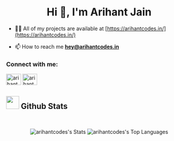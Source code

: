 <h1 align="center">Hi 👋, I'm Arihant Jain</h1>





- 👨‍💻 All of my projects are available at [https://arihantcodes.in/](https://arihantcodes.in/)

- 📫 How to reach me **hey@arihantcodes.in**

<h3 align="left">Connect with me:</h3>
<p align="left">
<a href="https://twitter.com/arihantcodes" target="blank"><img align="center" src="https://raw.githubusercontent.com/rahuldkjain/github-profile-readme-generator/master/src/images/icons/Social/twitter.svg" alt="arihantdotcom" height="30" width="40" /></a>
<a href="https://linkedin.com/in/arihantcodes" target="blank"><img align="center" src="https://raw.githubusercontent.com/rahuldkjain/github-profile-readme-generator/master/src/images/icons/Social/linked-in-alt.svg" alt="arihantdotcom" height="30" width="40" /></a>
</p>


## <img src="https://media.giphy.com/media/iY8CRBdQXODJSCERIr/giphy.gif" width="35"><b> Github Stats </b>
<br>

<div align="center" style="display: flex; justify-content: center; gap: 10px;">

![arihantcodes's Stats](https://github-readme-stats.vercel.app/api?username=arihantcodes&theme=react&show_icons=true&hide_border=true&count_private=true)
![arihantcodes's Top Languages](https://github-readme-stats.vercel.app/api/top-langs/?username=arihantcodes&theme=react&show_icons=true&hide_border=true&layout=compact)

</div>

